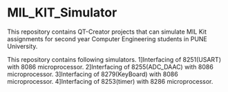 # MIL_KIT_Simulator
This repository contains QT-Creator projects that can simulate MIL Kit assignments for second year  Computer Engineering students in PUNE University.

This repository contains following simulators.
1]Interfacing of 8251(USART) with 8086 microprocessor.
2]Interfacing of 8255(ADC_DAAC) with 8086 microprocessor.
3]Interfacing of 8279(KeyBoard) with 8086 microprocessor.
4]Interfacing of 8253(timer) with 8286 microprocessor.
